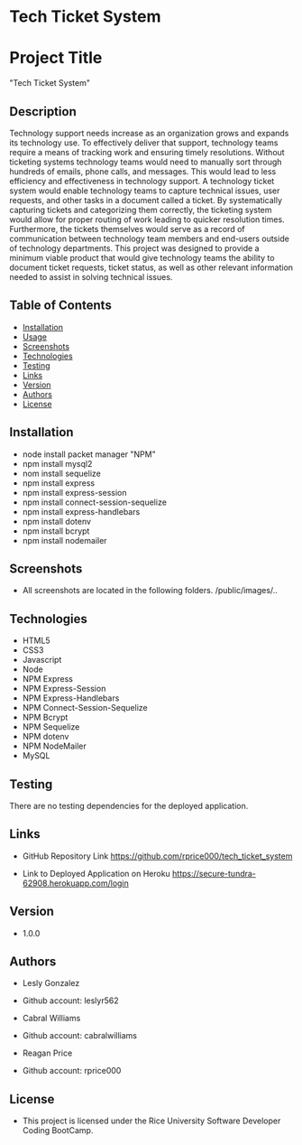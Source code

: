 # Tech Ticket System


# Project Title
"Tech Ticket System" 

## Description

Technology support needs increase as an organization grows and expands its technology use.  To effectively deliver that support, technology teams require a means of tracking work and ensuring timely resolutions.  Without ticketing systems technology teams would need to manually sort through hundreds of emails, phone calls, and messages.  This would lead to less efficiency and effectiveness in technology support. A technology ticket system would enable technology teams to capture technical issues, user requests, and other tasks in a document called a ticket.  By systematically capturing tickets and categorizing them correctly, the ticketing system would allow for proper routing of work leading to quicker resolution times.  Furthermore, the tickets themselves would serve as a record of communication between technology team members and end-users outside of technology departments. This project was designed to provide a minimum viable product that would give technology teams the ability to document ticket requests, ticket status, as well as other relevant information needed to assist in solving technical issues.

## Table of Contents
* [Installation](#installation)
* [Usage](#usage)
* [Screenshots](#screenshots)
* [Technologies](#technologies)
* [Testing](#testing)
* [Links](#links)
* [Version](#version)
* [Authors](#authors)
* [License](#license)

## Installation

- node install packet manager "NPM"
- npm install mysql2
- nom install sequelize
- npm install express
- npm install express-session
- npm install connect-session-sequelize
- npm install express-handlebars
- npm install dotenv
- npm install bcrypt 
- npm install nodemailer

## Screenshots
- All screenshots are located in the following folders.
/public/images/..

## Technologies
- HTML5
- CSS3
- Javascript
- Node
- NPM Express
- NPM Express-Session
- NPM Express-Handlebars
- NPM Connect-Session-Sequelize
- NPM Bcrypt
- NPM Sequelize
- NPM dotenv
- NPM NodeMailer
- MySQL

## Testing

There are no testing dependencies for the deployed application.

## Links
- GitHub Repository Link
https://github.com/rprice000/tech_ticket_system


- Link to Deployed Application on Heroku
https://secure-tundra-62908.herokuapp.com/login

## Version

- 1.0.0

## Authors

- Lesly Gonzalez
- Github account: leslyr562

- Cabral Williams
- Github account: cabralwilliams

- Reagan Price
- Github account: rprice000

## License

- This project is licensed under the Rice University Software Developer Coding BootCamp.